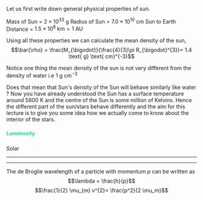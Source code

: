 Let us first write down general physical properties of  sun.

Mass of Sun = $2 \times 10^{33} \text{ g}$
Radius of Sun = $7.0 \times 10^{10} \text{ cm}$
Sun to Earth Distance = $1.5 \times 10^{8} \text{ km} = \text{1 AU}$

Using all these properties we can calculate the mean density of the sun, 
$$\bar{\rho} = \frac{M_{\bigodot}}{\frac{4}{3}\pi R_{\bigodot}^{3}}= 1.4 \text{ g} \text{ cm}^{-3}$$

Notice one thing the mean density of the sun is not very different from the density of water i.e $1 \text{ g} \text{ cm}^{-3}$

Does that mean that Sun's density of the Sun will behave similarly like water ? 
Now you have already understood the Sun has a surface temperature around $5800 \text{ K}$ and the centre of the Sun is some million of Kelvins. Hence the different part of the sun/stars behave differently and the aim for this lecture is to give you some idea how we actually come to know about the interior of the stars. 

##### <span  style = "color:SpringGreen">Luminosity</span>
Solar 



---
---

The de Broglie wavelength of a particle with momentum $p$ can be written as 
$$\lambda = \frac{h}{p}$$
$$\frac{1}{2} \mu_{m} v^{2}= \frac{p^2}{2 \mu_m}$$